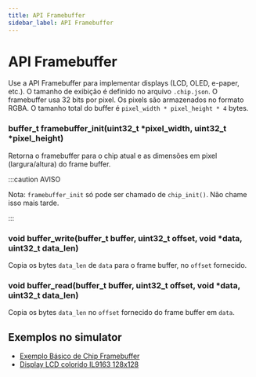 ```yaml
---
title: API Framebuffer
sidebar_label: API Framebuffer
---
```


# API Framebuffer

Use a API Framebuffer para implementar displays (LCD, OLED, e-paper, etc.). O tamanho de exibição é definido no arquivo `.chip.json`. O framebuffer usa 32 bits por pixel. Os pixels são armazenados no formato RGBA. O tamanho total do buffer é `pixel_width * pixel_height * 4` bytes.

### buffer_t framebuffer_init(uint32_t *pixel_width, uint32_t *pixel_height)

Retorna o framebuffer para o chip atual e as dimensões em pixel (largura/altura) do frame buffer.

:::caution AVISO

Nota: `framebuffer_init` só pode ser chamado de `chip_init()`. Não chame isso mais tarde.

:::

### void buffer_write(buffer_t buffer, uint32_t offset, void \*data, uint32_t data_len)

Copia os bytes `data_len` de `data` para o frame buffer, no `offset` fornecido.

### void buffer_read(buffer_t buffer, uint32_t offset, void \*data, uint32_t data_len)

Copia os bytes `data_len` no `offset` fornecido do frame buffer em `data`.

## Exemplos no simulator

- [Exemplo Básico de Chip Framebuffer](https://wokwi.com/projects/330503863007183442)
- [Display LCD colorido IL9163 128x128](https://wokwi.com/projects/333332561949360723)
